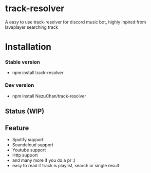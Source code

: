 # track-resolver
A easy to use track-resolver for discord music bot, highly inpired from lavaplayer searching track


# Installation
 ### Stable version
 - npm install track-resolver
 ### Dev version
 - npm install NezuChan/track-resolver

## Status (WIP)

## Feature
- Spotify support
- Soundcloud support
- Youtube support
- Http support
- and many more if you do a pr :)
- easy to read if track is playlist, search or single result
